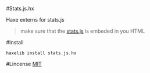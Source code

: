 #Stats.js.hx

Haxe externs for stats.js

> make sure that the [stats.js](https://github.com/mrdoob/stats.js/blob/master/src/Stats.js) is embeded in you HTML

#Install

`haxelib install stats.js.hx`

#Lincense
[MIT](http://luizbills.mit-license.org/)
